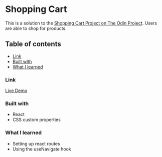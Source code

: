 # Shopping Cart

This is a solution to the [Shopping Cart Project on The Odin Project](https://www.theodinproject.com/lessons/node-path-javascript-shopping-cart).
Users are able to shop for products.

## Table of contents

- [Link](#link)
- [Built with](#built-with)
- [What I learned](#what-i-learned)

### Link

[Live Demo](https://mwiafeansong.github.io/shopping-cart/)

### Built with

- React
- CSS custom properties

### What I learned

- Setting up react routes
- Using the useNavigate hook
